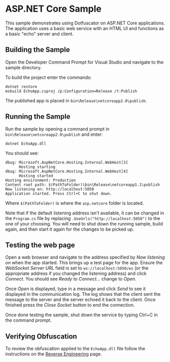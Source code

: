 # ASP.NET Core Sample

This sample demonstrates using Dotfuscator on ASP.NET Core applications.
The application uses a basic web service with an HTML UI and functions as a basic "echo" server and client.

## Building the Sample

Open the Developer Command Prompt for Visual Studio and navigate to the sample directory.

To build the project enter the commands:

    dotnet restore
    msbuild EchoApp.csproj /p:Configuration=Release /t:Publish

The published app is placed in `bin\Release\netcoreapp2.0\publish`.

## Running the Sample

Run the sample by opening a command prompt in `bin\Release\netcoreapp2.0\publish` and enter:

    dotnet EchoApp.dll

You should see:

    dbug: Microsoft.AspNetCore.Hosting.Internal.WebHost[3]
          Hosting starting
    dbug: Microsoft.AspNetCore.Hosting.Internal.WebHost[4]
          Hosting started
    Hosting environment: Production
    Content root path: $(PathToFolder)\bin\Release\netcoreapp1.1\publish
    Now listening on: http://localhost:5050
    Application started. Press Ctrl+C to shut down.

Where `$(PathToFolder)` is where the `asp.netcore` folder is located.

Note that if the default listening address isn't available, it can be changed in the `Program.cs` file by replacing `.UseUrls("http://localhost:5050")` to the one of your choosing.
You will need to shut down the running sample, build again, and then start it again for the changes to be picked up.

## Testing the web page

Open a web browser and navigate to the address specified by *Now listening on* when the app started.
This brings up a test page for the app.
Ensure the *WebSocket Server URL* field is set to `ws://localhost:5050/ws` (or the appropriate address if you changed the listening address) and click *Connect*.
You should see *Ready to Connect…* change to *Open*.

Once *Open* is displayed, type in a message and click *Send* to see it displayed in the communication log.
The log shows that the client sent the message to the server and the server echoed it back to the client.
Once finished press the *Close Socket* button to end the connection.

Once done testing the sample, shut down the service by typing Ctrl+C in the command prompt.

## Verifying Obfuscation

To review the obfuscation applied to the `EchoApp.dll` file follow the instructions on the [Reverse Engineering](https://www.preemptive.com/dotfuscator/pro/userguide/en/protection_reverse_engineering.html) page.


